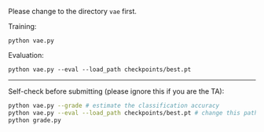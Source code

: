 Please change to the directory `vae` first.

Training:
```
python vae.py
```

Evaluation:
```
python vae.py --eval --load_path checkpoints/best.pt 
```

---

Self-check before submitting (please ignore this if you are the TA):
```sh
python vae.py --grade # estimate the classification accuracy
python vae.py --eval --load_path checkpoints/best.pt # change this path
python grade.py
```